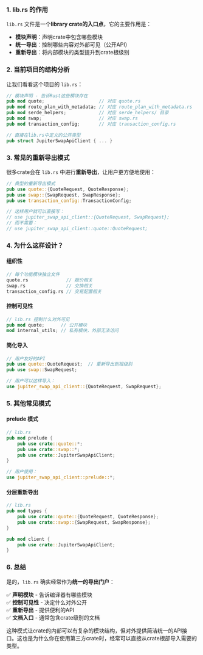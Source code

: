 ### 1. **lib.rs 的作用**

`lib.rs` 文件是一个**library crate的入口点**，它的主要作用是：

- **模块声明**：声明crate中包含哪些模块
- **统一导出**：控制哪些内容对外部可见（公开API）
- **重新导出**：将内部模块的类型提升到crate根级别

### 2. **当前项目的结构分析**

让我们看看这个项目的 `lib.rs`：

```rust
// 模块声明 - 告诉Rust这些模块存在
pub mod quote;                    // 对应 quote.rs
pub mod route_plan_with_metadata; // 对应 route_plan_with_metadata.rs  
pub mod serde_helpers;            // 对应 serde_helpers/ 目录
pub mod swap;                     // 对应 swap.rs
pub mod transaction_config;       // 对应 transaction_config.rs

// 直接在lib.rs中定义的公开类型
pub struct JupiterSwapApiClient { ... }
```

### 3. **常见的重新导出模式**

很多crate会在 `lib.rs` 中进行**重新导出**，让用户更方便地使用：

```rust
// 典型的重新导出模式
pub use quote::{QuoteRequest, QuoteResponse};
pub use swap::{SwapRequest, SwapResponse};
pub use transaction_config::TransactionConfig;

// 这样用户就可以直接写：
// use jupiter_swap_api_client::{QuoteRequest, SwapRequest};
// 而不需要：
// use jupiter_swap_api_client::quote::QuoteRequest;
```

### 4. **为什么这样设计？**

#### **组织性**
```rust
// 每个功能模块独立文件
quote.rs              // 报价相关
swap.rs               // 交换相关  
transaction_config.rs // 交易配置相关
```

#### **控制可见性**
```rust
// lib.rs 控制什么对外可见
pub mod quote;      // 公开模块
mod internal_utils; // 私有模块，外部无法访问
```

#### **简化导入**
```rust
// 用户友好的API
pub use quote::QuoteRequest;  // 重新导出到根级别
pub use swap::SwapRequest;

// 用户可以这样导入：
use jupiter_swap_api_client::{QuoteRequest, SwapRequest};
```

### 5. **其他常见模式**

#### **prelude 模式**
```rust
// lib.rs
pub mod prelude {
    pub use crate::quote::*;
    pub use crate::swap::*;
    pub use crate::JupiterSwapApiClient;
}

// 用户使用：
use jupiter_swap_api_client::prelude::*;
```

#### **分层重新导出**
```rust
// lib.rs
pub mod types {
    pub use crate::quote::{QuoteRequest, QuoteResponse};
    pub use crate::swap::{SwapRequest, SwapResponse};
}

pub mod client {
    pub use crate::JupiterSwapApiClient;
}
```

### 6. **总结**

是的，`lib.rs` 确实经常作为**统一的导出门户**：

✅ **声明模块** - 告诉编译器有哪些模块  
✅ **控制可见性** - 决定什么对外公开  
✅ **重新导出** - 提供便利的API  
✅ **文档入口** - 通常包含crate级别的文档  

这种模式让crate的内部可以有复杂的模块结构，但对外提供简洁统一的API接口。这也是为什么你在使用第三方crate时，经常可以直接从crate根部导入需要的类型。